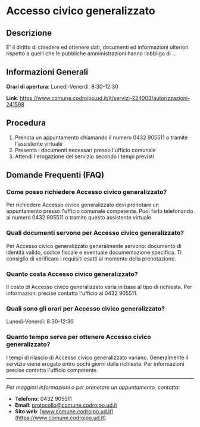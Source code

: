 # Accesso civico generalizzato

## Descrizione

E' il diritto di chiedere ed ottenere dati, documenti ed informazioni ulteriori rispetto a quelli che le pubbliche amministrazioni hanno l’obbligo di ...

## Informazioni Generali

**Orari di apertura**: Lunedì-Venerdì: 8:30-12:30

**Link**: https://www.comune.codroipo.ud.it/it/servizi-224003/autorizzazioni-241598

## Procedura

1. Prenota un appuntamento chiamando il numero 0432 905511 o tramite l'assistente virtuale
2. Presenta i documenti necessari presso l'ufficio comunale
3. Attendi l'erogazione del servizio secondo i tempi previsti

## Domande Frequenti (FAQ)

### Come posso richiedere Accesso civico generalizzato?

Per richiedere Accesso civico generalizzato devi prenotare un appuntamento presso l'ufficio comunale competente. Puoi farlo telefonando al numero 0432 905511 o tramite questo assistente virtuale.

### Quali documenti servono per Accesso civico generalizzato?

Per Accesso civico generalizzato generalmente servono: documento di identità valido, codice fiscale e eventuale documentazione specifica. Ti consiglio di verificare i requisiti esatti al momento della prenotazione.

### Quanto costa Accesso civico generalizzato?

Il costo di Accesso civico generalizzato varia in base al tipo di richiesta. Per informazioni precise contatta l'ufficio al 0432 905511.

### Quali sono gli orari per Accesso civico generalizzato?

Lunedì-Venerdì: 8:30-12:30

### Quanto tempo serve per ottenere Accesso civico generalizzato?

I tempi di rilascio di Accesso civico generalizzato variano. Generalmente il servizio viene erogato entro pochi giorni dalla richiesta. Per informazioni precise contatta l'ufficio competente.

---

*Per maggiori informazioni o per prenotare un appuntamento, contatta:*
- **Telefono**: 0432 905511
- **Email**: [protocollo@comune.codroipo.ud.it](mailto:protocollo@comune.codroipo.ud.it)
- **Sito web**: [www.comune.codroipo.ud.it](https://www.comune.codroipo.ud.it)
